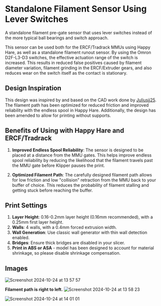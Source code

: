 # Standalone Filament Sensor Using Lever Switches

A standalone filament pre-gate sensor that uses lever switches instead of the more typical ball bearings and switch approach.

This sensor can be used both for the ERCF/Tradrack MMUs using Happy Hare, as well as a standalone filament runout sensor. By using the Omron D2F-L3-D3 switches, the effective actuation range of the switch is increased. This results in reduced false positives caused by filament diameter variation, filament grinding in the ERCF/Extruder gears, and also reduces wear on the switch itself as the contact is stationary.

## Design Inspiration
This design was inspired by and based on the CAD work done by [Juliusjj25](https://github.com/juliusjj25/ERCF-Pregate-Sensors). The filament path has been optimized for reduced friction and improved reliability with the endless spool in Happy Hare. Additionally, the design has been amended to allow for printing without supports.

## Benefits of Using with Happy Hare and ERCF/Tradrack

1. **Improved Endless Spool Reliability**: The sensor is designed to be placed at a distance from the MMU gates. This helps improve endless spool reliability by reducing the likelihood that the filament travels past the MMU gate before Klipper pauses the print.
   
2. **Optimized Filament Path**: The carefully designed filament path allows for low friction and low "collision" retraction from the MMU back to your buffer of choice. This reduces the probability of filament stalling and getting stuck before reaching the buffer.

## Print Settings

1. **Layer Height**: 0.16-0.2mm layer height (0.16mm recommended), with a 0.25mm first layer height.
2. **Walls**: 4 walls, with a 0.4mm forced extrusion width.
3. **Wall Generation**: Use classic wall generator with thin wall detection enabled.
4. **Bridges**: Ensure thick bridges are disabled in your slicer.
5. **Print in ABS or ASA** - model has been designed to account for material shrinkage, so please disable shrinkage compensation.

## Images

![Screenshot 2024-10-24 at 13 57 57](https://github.com/user-attachments/assets/507c8fd9-7792-4fab-a567-e7e5adab493b)

**Filament path is right to left.**
![Screenshot 2024-10-24 at 13 58 23](https://github.com/user-attachments/assets/8da40195-634e-4c02-842d-6898f07d21f8)

![Screenshot 2024-10-24 at 14 01 01](https://github.com/user-attachments/assets/bc9114a0-b743-4bb9-8fc9-481b2cf26509)
